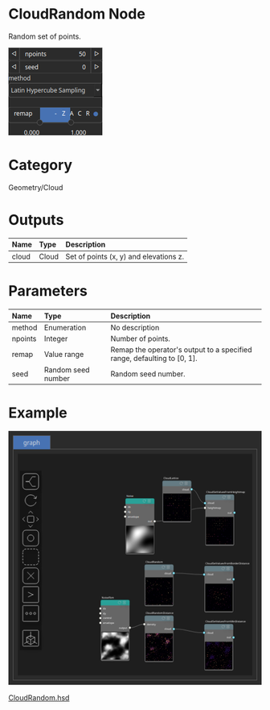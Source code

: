 
CloudRandom Node
================


Random set of points.



![img](../../images/nodes/CloudRandom_settings.png)


# Category


Geometry/Cloud
# Outputs

|Name|Type|Description|
| :--- | :--- | :--- |
|cloud|Cloud|Set of points (x, y) and elevations z.|

# Parameters

|Name|Type|Description|
| :--- | :--- | :--- |
|method|Enumeration|No description|
|npoints|Integer|Number of points.|
|remap|Value range|Remap the operator's output to a specified range, defaulting to [0, 1].|
|seed|Random seed number|Random seed number.|

# Example


![img](../../images/nodes/CloudRandom_hsd_example.png)

[CloudRandom.hsd](../images/nodes/CloudRandom.hsd)

